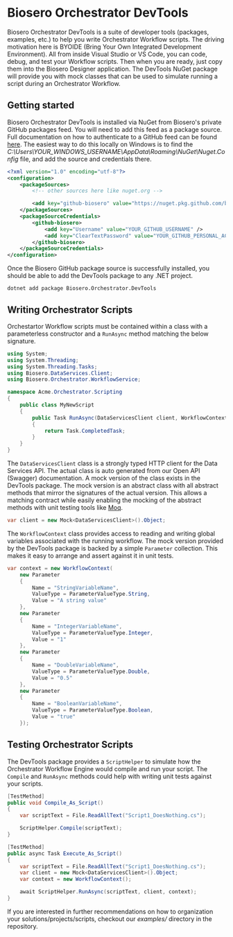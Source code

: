 # Biosero Orchestrator DevTools

Biosero Orchestrator DevTools is a suite of developer tools (packages, examples, etc.) to help you write Orchestrator Workflow scripts.  The driving motivation here is BYOIDE (Bring Your Own Integrated Development Environment).  All from inside Visual Studio or VS Code, you can code, debug, and test your Workflow scripts.  Then when you are ready, just copy them into the Biosero Designer application.  The DevTools NuGet package will provide you with mock classes that can be used to simulate running a script during an Orchestrator Workflow.

## Getting started

Biosero Orchestrator DevTools is installed via NuGet from Biosero's private GitHub packages feed.  You will need to add this feed as a package source.  Full documentation on how to authenticate to a GitHub feed can be found [here](https://docs.github.com/en/packages/working-with-a-github-packages-registry/working-with-the-nuget-registry#authenticating-with-a-personal-access-token).  The easiest way to do this locally on Windows is to find the _C:\Users\YOUR_WINDOWS_USERNAME\AppData\Roaming\NuGet\Nuget.Config_ file, and add the source and credentials there.

```xml
<?xml version="1.0" encoding="utf-8"?>
<configuration>
    <packageSources>
        <!-- other sources here like nuget.org -->

        <add key="github-biosero" value="https://nuget.pkg.github.com/biosero/index.json" />
    </packageSources>
    <packageSourceCredentials>
        <github-biosero>
            <add key="Username" value="YOUR_GITHUB_USERNAME" />
            <add key="ClearTextPassword" value="YOUR_GITHUB_PERSONAL_ACCESS_TOKEN" />
        </github-biosero>
    </packageSourceCredentials>
</configuration>
```

Once the Biosero GitHub package source is successfully installed, you should be able to add the DevTools package to any .NET project.

```
dotnet add package Biosero.Orchestrator.DevTools
```

## Writing Orchestrator Scripts

Orchestartor Workflow scripts must be contained within a class with a parameterless constructor and a `RunAsync` method matching the below signature.

```csharp
using System;
using System.Threading;
using System.Threading.Tasks;
using Biosero.DataServices.Client;
using Biosero.Orchestrator.WorkflowService;

namespace Acme.Orchestrator.Scripting
{
    public class MyNewScript
    {
        public Task RunAsync(DataServicesClient client, WorkflowContext context, CancellationToken cancellationToken)
        {
            return Task.CompletedTask;
        }
    }
}
```

The `DataServicesClient` class is a strongly typed HTTP client for the Data Services API.  The actual class is auto generated from our Open API (Swagger) documentation.  A mock version of the class exists in the DevTools package.  The mock version is an abstract class with all abstract methods that mirror the signatures of the actual version.  This allows a matching contract while easily enabling the mocking of the abstract methods with unit testing tools like [Moq](https://github.com/moq/moq).

```csharp
var client = new Mock<DataServicesClient>().Object;
```

The `WorkflowContext` class provides access to reading and writing global variables associated with the running workflow.  The mock version provided by the DevTools package is backed by a simple `Parameter` collection.  This makes it easy to arrange and assert against it in unit tests.

```csharp
var context = new WorkflowContext(
    new Parameter
    {
        Name = "StringVariableName",
        ValueType = ParameterValueType.String,
        Value = "A string value"
    },
    new Parameter
    {
        Name = "IntegerVariableName",
        ValueType = ParameterValueType.Integer,
        Value = "1"
    },
    new Parameter
    {
        Name = "DoubleVariableName",
        ValueType = ParameterValueType.Double,
        Value = "0.5"
    },
    new Parameter
    {
        Name = "BooleanVariableName",
        ValueType = ParameterValueType.Boolean,
        Value = "true"
    });
```

## Testing Orchestrator Scripts

The DevTools package provides a `ScriptHelper` to simulate how the Orchestrator Workflow Engine would compile and run your script.  The `Compile` and `RunAsync` methods could help with writing unit tests against your scripts.

```csharp
[TestMethod]
public void Compile_As_Script()
{
    var scriptText = File.ReadAllText("Script1_DoesNothing.cs");

    ScriptHelper.Compile(scriptText);
}

[TestMethod]
public async Task Execute_As_Script()
{
    var scriptText = File.ReadAllText("Script1_DoesNothing.cs");
    var client = new Mock<DataServicesClient>().Object;
    var context = new WorkflowContext();

    await ScriptHelper.RunAsync(scriptText, client, context);
}
```

If you are interested in further recommendations on how to organization your solutions/projects/scripts, checkout our _examples/_ directory in the repository.
